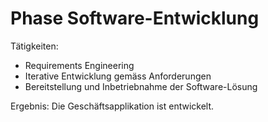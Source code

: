 # Phase Software-Entwicklung

Tätigkeiten:

* Requirements Engineering
* Iterative Entwicklung gemäss Anforderungen
* Bereitstellung und Inbetriebnahme der Software-Lösung

Ergebnis: Die Geschäftsapplikation ist entwickelt.
